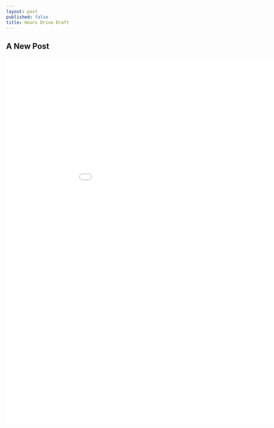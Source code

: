 ```yaml
---
layout: post
published: false
title: Hours Drive Draft
---
```

## A New Post

<p> 
<iframe frameborder="0" width="1000" height="1000" 
        sandbox="allow-same-origin allow-scripts"
        scrolling="no" seamless="seamless"
        src="/files/HoursDriveDeprivation.html">
</iframe>
</p>
